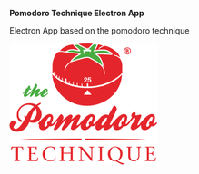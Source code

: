 **Pomodoro Technique Electron App**

Electron App based on the pomodoro technique


![Alt text](images/pomodorotechnique-logo.png?raw=true "Screenshot")
